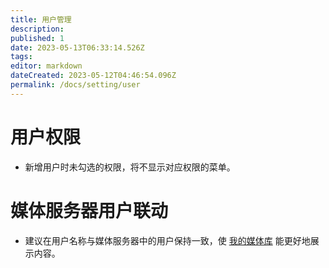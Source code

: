 ```yaml
---
title: 用户管理
description: 
published: 1
date: 2023-05-13T06:33:14.526Z
tags: 
editor: markdown
dateCreated: 2023-05-12T04:46:54.096Z
permalink: /docs/setting/user
---
```


# 用户权限

- 新增用户时未勾选的权限，将不显示对应权限的菜单。

# 媒体服务器用户联动

- 建议在用户名称与媒体服务器中的用户保持一致，使 [我的媒体库](/我的媒体库) 能更好地展示内容。